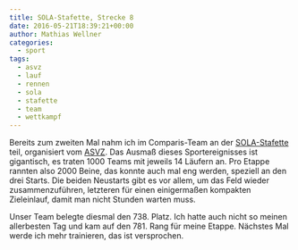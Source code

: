 ```yaml
---
title: SOLA-Stafette, Strecke 8
date: 2016-05-21T18:39:21+00:00
author: Mathias Wellner
categories:
  - sport
tags:
  - asvz
  - lauf
  - rennen
  - sola
  - stafette
  - team
  - wettkampf
---
```

Bereits zum zweiten Mal nahm ich im Comparis-Team an der <a href="http://portal.sola.asvz.ethz.ch" title="SOLA" target="_blank">SOLA-Stafette</a> teil, 
organisiert vom <a href="http://portal.asvz.ethz.ch" title="ASVZ" target="_blank">ASVZ</a>. Das Ausmaß dieses Sportereignisses ist gigantisch, 
es traten 1000 Teams mit jeweils 14 Läufern an. Pro Etappe rannten also 2000 Beine, das konnte auch mal eng werden, speziell an den drei Starts. 
Die beiden Neustarts gibt es vor allem, um das Feld wieder zusammenzuführen, letzteren für einen einigermaßen kompakten Zieleinlauf, damit man 
nicht Stunden warten muss. 

Unser Team belegte diesmal den 738. Platz. Ich hatte auch nicht so meinen allerbesten Tag und kam auf den 781. Rang für meine Etappe. Nächstes Mal 
werde ich mehr trainieren, das ist versprochen. 